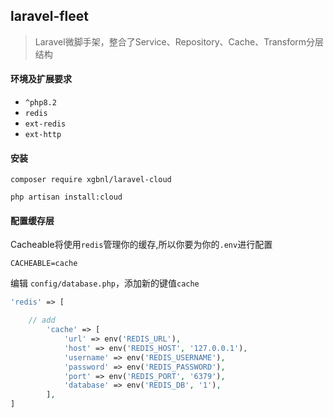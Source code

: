 ## laravel-fleet

> Laravel微脚手架，整合了Service、Repository、Cache、Transform分层结构

#### 环境及扩展要求

- `^php8.2`
- `redis`
- `ext-redis`
- `ext-http`

#### 安装

```shell
composer require xgbnl/laravel-cloud

php artisan install:cloud 
```
#### 配置缓存层

Cacheable将使用`redis`管理你的缓存,所以你要为你的`.env`进行配置

```dotenv
CACHEABLE=cache
```

编辑 `config/database.php`，添加新的键值`cache`

```php 
'redis' => [

    // add 
        'cache' => [
            'url' => env('REDIS_URL'),
            'host' => env('REDIS_HOST', '127.0.0.1'),
            'username' => env('REDIS_USERNAME'),
            'password' => env('REDIS_PASSWORD'),
            'port' => env('REDIS_PORT', '6379'),
            'database' => env('REDIS_DB', '1'),
        ],
] 
```
